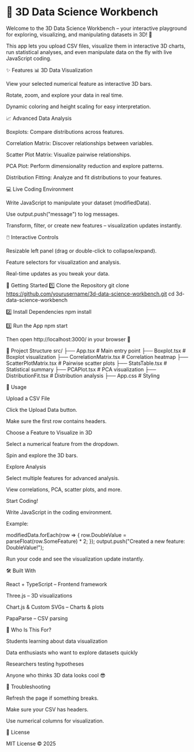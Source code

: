# 🚀 3D Data Science Workbench

Welcome to the 3D Data Science Workbench – your interactive playground for exploring, visualizing, and manipulating datasets in 3D! 🎉

This app lets you upload CSV files, visualize them in interactive 3D charts, run statistical analyses, and even manipulate data on the fly with live JavaScript coding.

✨ Features
📊 3D Data Visualization

View your selected numerical feature as interactive 3D bars.

Rotate, zoom, and explore your data in real time.

Dynamic coloring and height scaling for easy interpretation.

📈 Advanced Data Analysis

Boxplots: Compare distributions across features.

Correlation Matrix: Discover relationships between variables.

Scatter Plot Matrix: Visualize pairwise relationships.

PCA Plot: Perform dimensionality reduction and explore patterns.

Distribution Fitting: Analyze and fit distributions to your features.

💻 Live Coding Environment

Write JavaScript to manipulate your dataset (modifiedData).

Use output.push("message") to log messages.

Transform, filter, or create new features – visualization updates instantly.

🖱️ Interactive Controls

Resizable left panel (drag or double-click to collapse/expand).

Feature selectors for visualization and analysis.

Real-time updates as you tweak your data.

🏁 Getting Started
1️⃣ Clone the Repository
git clone https://github.com/yourusername/3d-data-science-workbench.git
cd 3d-data-science-workbench

2️⃣ Install Dependencies
npm install

3️⃣ Run the App
npm start


Then open http://localhost:3000/
 in your browser 🎨

📂 Project Structure
src/
├── App.tsx               # Main entry point
├── Boxplot.tsx           # Boxplot visualization
├── CorrelationMatrix.tsx # Correlation heatmap
├── ScatterPlotMatrix.tsx # Pairwise scatter plots
├── StatsTable.tsx        # Statistical summary
├── PCAPlot.tsx           # PCA visualization
├── DistributionFit.tsx   # Distribution analysis
├── App.css               # Styling

📌 Usage

Upload a CSV File

Click the Upload Data button.

Make sure the first row contains headers.

Choose a Feature to Visualize in 3D

Select a numerical feature from the dropdown.

Spin and explore the 3D bars.

Explore Analysis

Select multiple features for advanced analysis.

View correlations, PCA, scatter plots, and more.

Start Coding!

Write JavaScript in the coding environment.

Example:

modifiedData.forEach(row => {
  row.DoubleValue = parseFloat(row.SomeFeature) * 2;
});
output.push("Created a new feature: DoubleValue!");


Run your code and see the visualization update instantly.

🛠️ Built With

React + TypeScript – Frontend framework

Three.js – 3D visualizations

Chart.js & Custom SVGs – Charts & plots

PapaParse – CSV parsing

🎯 Who Is This For?

Students learning about data visualization

Data enthusiasts who want to explore datasets quickly

Researchers testing hypotheses

Anyone who thinks 3D data looks cool 😎

🐛 Troubleshooting

Refresh the page if something breaks.

Make sure your CSV has headers.

Use numerical columns for visualization.

📜 License

MIT License © 2025
